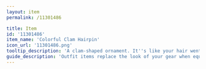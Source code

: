 ```yaml
---
layout: item
permalink: /11301486

title: Item
id: '11301486'
item_name: 'Colorful Clam Hairpin'
icon_url: '11301486.png'
tooltip_description: 'A clam-shaped ornament. It''s like your hair went to the beach without you!'
guide_description: 'Outfit items replace the look of your gear when equipped.'
---
```

